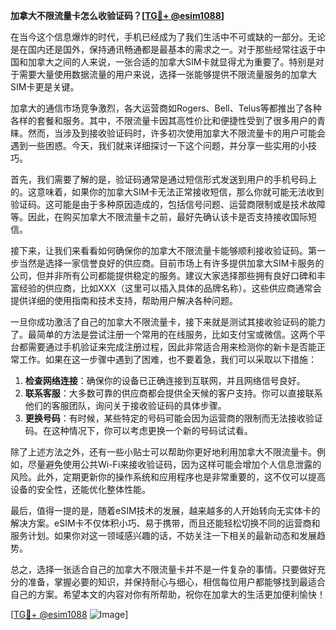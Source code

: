**加拿大不限流量卡怎么收验证码？[[TG💪+ @esim1088](https://t.me/s/esim1088)]**

在当今这个信息爆炸的时代，手机已经成为了我们生活中不可或缺的一部分。无论是在国内还是国外，保持通讯畅通都是最基本的需求之一。对于那些经常往返于中国和加拿大之间的人来说，一张合适的加拿大SIM卡就显得尤为重要了。特别是对于需要大量使用数据流量的用户来说，选择一张能够提供不限流量服务的加拿大SIM卡更是关键。

加拿大的通信市场竞争激烈，各大运营商如Rogers、Bell、Telus等都推出了各种各样的套餐和服务。其中，不限流量卡因其高性价比和便捷性受到了很多用户的青睐。然而，当涉及到接收验证码时，许多初次使用加拿大不限流量卡的用户可能会遇到一些困惑。今天，我们就来详细探讨一下这个问题，并分享一些实用的小技巧。

首先，我们需要了解的是，验证码通常是通过短信形式发送到用户的手机号码上的。这意味着，如果你的加拿大SIM卡无法正常接收短信，那么你就可能无法收到验证码。这可能是由于多种原因造成的，包括信号问题、运营商限制或是技术故障等。因此，在购买加拿大不限流量卡之前，最好先确认该卡是否支持接收国际短信。

接下来，让我们来看看如何确保你的加拿大不限流量卡能够顺利接收验证码。第一步当然是选择一家信誉良好的供应商。目前市场上有许多提供加拿大SIM卡服务的公司，但并非所有公司都能提供稳定的服务。建议大家选择那些拥有良好口碑和丰富经验的供应商，比如XXX（这里可以插入具体的品牌名称）。这些供应商通常会提供详细的使用指南和技术支持，帮助用户解决各种问题。

一旦你成功激活了自己的加拿大不限流量卡，接下来就是测试其接收验证码的能力了。最简单的方法是尝试注册一个常用的在线服务，比如支付宝或微信。这两个平台都需要通过手机验证来完成注册过程，因此非常适合用来检测你的新卡是否能正常工作。如果在这一步骤中遇到了困难，也不要着急，我们可以采取以下措施：

1. **检查网络连接**：确保你的设备已正确连接到互联网，并且网络信号良好。
2. **联系客服**：大多数可靠的供应商都会提供全天候的客户支持。你可以直接联系他们的客服团队，询问关于接收验证码的具体步骤。
3. **更换号码**：有时候，某些特定的号码可能会因为运营商的限制而无法接收验证码。在这种情况下，你可以考虑更换一个新的号码试试看。

除了上述方法之外，还有一些小贴士可以帮助你更好地利用加拿大不限流量卡。例如，尽量避免使用公共Wi-Fi来接收验证码，因为这样可能会增加个人信息泄露的风险。此外，定期更新你的操作系统和应用程序也是非常重要的，这不仅可以提高设备的安全性，还能优化整体性能。

最后，值得一提的是，随着eSIM技术的发展，越来越多的人开始转向无实体卡的解决方案。eSIM卡不仅体积小巧、易于携带，而且还能轻松切换不同的运营商和服务计划。如果你对这一领域感兴趣的话，不妨关注一下相关的最新动态和发展趋势。

总之，选择一张适合自己的加拿大不限流量卡并不是一件复杂的事情。只要做好充分的准备，掌握必要的知识，并保持耐心与细心，相信每位用户都能够找到最适合自己的方案。希望本文的内容对你有所帮助，祝你在加拿大的生活更加便利愉快！

[[TG💪+ @esim1088](https://t.me/s/esim1088) ![Image](https://i.postimg.cc/4NQfJmqS/Snipaste-2025-05-13-00-14-12.png)]